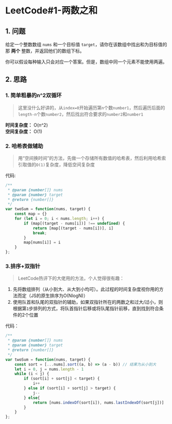 # LeetCode#1-两数之和
## 1. 问题
给定一个整数数组 `nums` 和一个目标值 `target`，请你在该数组中找出和为目标值的那 **两个** 整数，并返回他们的数组下标。

你可以假设每种输入只会对应一个答案。但是，数组中同一个元素不能使用两遍。

## 2. 思路
### 1. 简单粗暴的n^2双循环
> 这里没什么好讲的，从`index=0`开始遍历第`n`个数`number1`，然后遍历后面的`length-n`个数`number2`，然后找出符合要求的`number2`和`number1`

**时间复杂度：** O(n^2)  
**空间复杂度：** O(1)

### 2. 哈希表做辅助
> 用“空间换时间”的方法，先做一个存储所有数值的哈希表，然后利用哈希索引取值的`O(1)`复杂度，降低空间复杂度

代码:
```javascript
/**
 * @param {number[]} nums
 * @param {number} target
 * @return {number[]}
 */
var twoSum = function(nums, target) {
    const map = {}
    for (let i = 0; i < nums.length; i++) {
        if (map[(target - nums[i])] !== undefined) {
            return [map[(target - nums[i])], i]
            break;
        }
        map[nums[i]] = i
    }
};
```
### 3.排序+双指针
> LeetCode热评下的大佬用的方法，个人觉得很有趣： 

1. 先将数组排列（从小到大、从大到小均可）。此过程的时间复杂度视你用的方法而定（JS的原生排序为O(NlogN)）
2. 使用队首和队尾的双指针的辅助，如果双指针所在的两数之和过大/过小，则根据第`1`步排列的方式，将队首指针后移或将队尾指针前移，直到找到符合条件的2个位置

代码：
```javascript
/**
 * @param {number[]} nums
 * @param {number} target
 * @return {number[]}
 */
var twoSum = function(nums, target) {
    const sort = [...nums].sort((a, b) => (a - b)) // 结果为从小到大
    let i = 0, j = nums.length - 1
    while (i < j) {
        if (sort[i] + sort[j] < target) {
            i++
        } else if (sort[i] + sort[j] > target) {
            j--
        } else{
            return [nums.indexOf(sort[i]), nums.lastIndexOf(sort[j])]
        }
    }
};
```

